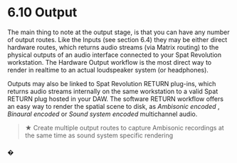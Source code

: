 # 6.10 Output

The main thing to note at the output stage, is that you can have any number of
output routes. Like the Inputs (see section 6.4) they may be either direct hardware
routes, which returns audio streams (via Matrix routing) to the physical outputs of
an audio interface connected to your Spat Revolution workstation. The Hardware
Output workflow is the most direct way to render in realtime to an actual loudspeaker system (or headphones).

Outputs may also be linked to Spat Revolution RETURN plug-ins, which returns audio streams internally on the same workstation to a valid Spat RETURN plug hosted
in your DAW. The software RETURN workflow offers an easy way to render the spatial scene to disk, as _Ambisonic encoded_ , _Binaural encoded_ or _Sound system encoded_ multichannel audio.


> ★ Create multiple output routes to capture Ambisonic recordings at
the same time as sound system specific rendering

#### �

